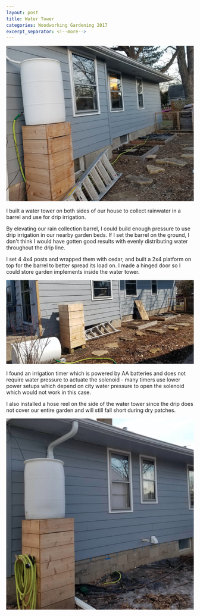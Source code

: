 ```yaml
---
layout: post
title: Water Tower
categories: Woodworking Gardening 2017
excerpt_separator: <!--more-->
---
```


![Water Tower](/images/water-tower/2.jpg)

I built a water tower on both sides of our house to collect rainwater in a barrel and use for drip irrigation.
<!--more-->

By elevating our rain collection barrel, I could build enough pressure to use drip irrigation in our nearby garden beds.  If I set the barrel on the ground, I don't think I would have gotten good results with evenly distributing water throughout the drip line.

I set 4 4x4 posts and wrapped them with cedar, and built a 2x4 platform on top for the barrel to better spread its load on.  I made a hinged door so I could store garden implements inside the water tower.

![Water Tower](/images/water-tower/1.jpg)

I found an irrigation timer which is powered by AA batteries and does not require water pressure to actuate the solenoid - many timers use lower power setups which depend on city water pressure to open the solenoid which would not work in this case.

I also installed a hose reel on the side of the water tower since the drip does not cover our entire garden and will still fall short during dry patches.

![Water Tower](/images/water-tower/0.jpg)
